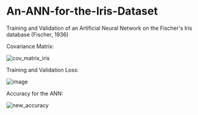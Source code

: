 # An-ANN-for-the-Iris-Dataset
Training and Validation of an Artificial Neural Network on the Fischer's Iris database (Fischer, 1936)


Covariance Matrix:

![cov_matrix_iris](https://user-images.githubusercontent.com/79022138/129448853-4c306810-fd3e-4bf1-b603-dd3518a91bc8.png)


Training and Validation Loss:

![image](https://user-images.githubusercontent.com/79022138/129448878-37db4392-6bcd-4c0a-9cfa-bcf771c43c0d.png)


Accuracy for the ANN:


![new_accuracy](https://user-images.githubusercontent.com/79022138/129448901-b452c3eb-2a25-47f6-bfdf-adb94259f5f0.png)

